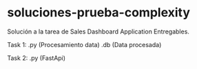 # soluciones-prueba-complexity
Solución a la tarea de Sales Dashboard Application
Entregables.

Task 1:
.py (Procesamiento data)
.db (Data procesada)

Task 2:
.py (FastApi)
